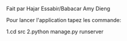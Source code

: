Fait par Hajar Essabir/Babacar Amy Dieng

Pour lancer l'application  tapez les commande:

1.cd src
2.python manage.py runserver
